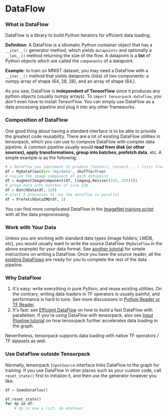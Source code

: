 
# DataFlow

### What is DataFlow

DataFlow is a library to build Python iterators for efficient data loading.

**Definition**: A DataFlow is a idiomatic Python container object that has a `__iter__()` generator method, 
which yields `datapoints` and optionally a `__len__()` method returning the size of the flow.
A datapoint is a **list** of Python objects which are called the `components` of a datapoint.

**Example**: to train on MNIST dataset, you may need a DataFlow with a `__iter__()` method
that yields datapoints (lists) of two components:
a numpy array of shape (64, 28, 28), and an array of shape (64,).

As you saw,
DataFlow is __independent of TensorFlow__ since it produces any python objects
(usually numpy arrays).
To `import tensorpack.dataflow`, you don't even have to install TensorFlow.
You can simply use DataFlow as a data processing pipeline and plug it into any other frameworks.


### Composition of DataFlow
One good thing about having a standard interface is to be able to provide
the greatest code reusability.
There are a lot of existing DataFlow utilities in tensorpack, which you can use to compose
DataFlow with complex data pipeline. A common pipeline usually
would __read from disk (or other sources), apply transformations, group into batches,
prefetch data__, etc. A simple example is as the following:

````python
# a DataFlow you implement to produce [tensor1, tensor2, ..] lists from whatever sources:
df = MyDataFlow(dir='/my/data', shuffle=True)
# resize the image component of each datapoint
df = AugmentImageComponent(df, [imgaug.Resize((225, 225))])
# group data into batches of size 128
df = BatchData(df, 128)
# start 3 processes to run the dataflow in parallel
df = PrefetchDataZMQ(df, 3)
````
You can find more complicated DataFlow in the [ImageNet training script](../examples/ImageNetModels/imagenet_utils.py)
with all the data preprocessing.

### Work with Your Data
Unless you are working with standard data types (image folders, LMDB, etc),
you would usually want to write the source DataFlow (`MyDataFlow` in the above example) for your data format.
See [another tutorial](extend/dataflow.html) for simple instructions on writing a DataFlow.
Once you have the source reader, all the [existing DataFlows](../modules/dataflow.html) are ready for you to complete
the rest of the data pipeline.

### Why DataFlow

1. It's easy: write everything in pure Python, and reuse existing utilities.
	 On the contrary, writing data loaders in TF operators is usually painful, and performance is hard to tune.
	 See more discussions in [Python Reader or TF Reader](input-source.html#python-reader-or-tf-reader).
2. It's fast: see [Efficient DataFlow](efficient-dataflow.html)
	on how to build a fast DataFlow with parallelism.
	If you're using DataFlow with tensorpack, also see [Input Pipeline tutorial](input-source.html)
	on how tensorpack further accelerates data loading in the graph.

Nevertheless, tensorpack supports data loading with native TF operators / TF datasets as well.

### Use DataFlow outside Tensorpack
Normally, tensorpack `InputSource` interface links DataFlow to the graph for training.
If you use DataFlow in other places such as your custom code, call `reset_state()` first to initialize it,
and then use the generator however you like:
```python
df = SomeDataFlow()

df.reset_state()
for dp in df:
	# dp is now a list. do whatever
```
